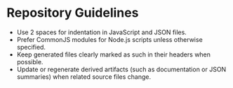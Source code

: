 # Repository Guidelines

- Use 2 spaces for indentation in JavaScript and JSON files.
- Prefer CommonJS modules for Node.js scripts unless otherwise specified.
- Keep generated files clearly marked as such in their headers when possible.
- Update or regenerate derived artifacts (such as documentation or JSON summaries) when related source files change.
